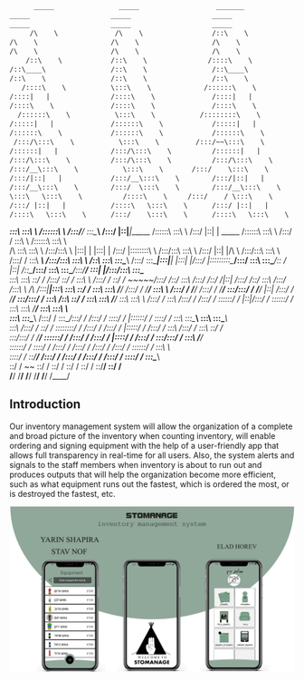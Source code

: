           _____                _____                   _______                   _____                    _____                    _____                    _____                    _____                    _____          
         /\    \              /\    \                 /::\    \                 /\    \                  /\    \                  /\    \                  /\    \                  /\    \                  /\    \         
        /::\    \            /::\    \               /::::\    \               /::\____\                /::\    \                /::\____\                /::\    \                /::\    \                /::\    \        
       /::::\    \           \:::\    \             /::::::\    \             /::::|   |               /::::\    \              /::::|   |               /::::\    \              /::::\    \              /::::\    \       
      /::::::\    \           \:::\    \           /::::::::\    \           /:::::|   |              /::::::\    \            /:::::|   |              /::::::\    \            /::::::\    \            /::::::\    \      
     /:::/\:::\    \           \:::\    \         /:::/~~\:::\    \         /::::::|   |             /:::/\:::\    \          /::::::|   |             /:::/\:::\    \          /:::/\:::\    \          /:::/\:::\    \     
    /:::/__\:::\    \           \:::\    \       /:::/    \:::\    \       /:::/|::|   |            /:::/__\:::\    \        /:::/|::|   |            /:::/__\:::\    \        /:::/  \:::\    \        /:::/__\:::\    \    
    \:::\   \:::\    \          /::::\    \     /:::/    / \:::\    \     /:::/ |::|   |           /::::\   \:::\    \      /:::/ |::|   |           /::::\   \:::\    \      /:::/    \:::\    \      /::::\   \:::\    \   
  ___\:::\   \:::\    \        /::::::\    \   /:::/____/   \:::\____\   /:::/  |::|___|______    /::::::\   \:::\    \    /:::/  |::|   | _____    /::::::\   \:::\    \    /:::/    / \:::\    \    /::::::\   \:::\    \  
 /\   \:::\   \:::\    \      /:::/\:::\    \ |:::|    |     |:::|    | /:::/   |::::::::\    \  /:::/\:::\   \:::\    \  /:::/   |::|   |/\    \  /:::/\:::\   \:::\    \  /:::/    /   \:::\ ___\  /:::/\:::\   \:::\    \ 
/::\   \:::\   \:::\____\    /:::/  \:::\____\|:::|____|     |:::|    |/:::/    |:::::::::\____\/:::/  \:::\   \:::\____\/:: /    |::|   /::\____\/:::/  \:::\   \:::\____\/:::/____/  ___\:::|    |/:::/__\:::\   \:::\____\
\:::\   \:::\   \::/    /   /:::/    \::/    / \:::\    \   /:::/    / \::/    / ~~~~~/:::/    /\::/    \:::\  /:::/    /\::/    /|::|  /:::/    /\::/    \:::\  /:::/    /\:::\    \ /\  /:::|____|\:::\   \:::\   \::/    /
 \:::\   \:::\   \/____/   /:::/    / \/____/   \:::\    \ /:::/    /   \/____/      /:::/    /  \/____/ \:::\/:::/    /  \/____/ |::| /:::/    /  \/____/ \:::\/:::/    /  \:::\    /::\ \::/    /  \:::\   \:::\   \/____/ 
  \:::\   \:::\    \      /:::/    /             \:::\    /:::/    /                /:::/    /            \::::::/    /           |::|/:::/    /            \::::::/    /    \:::\   \:::\ \/____/    \:::\   \:::\    \     
   \:::\   \:::\____\    /:::/    /               \:::\__/:::/    /                /:::/    /              \::::/    /            |::::::/    /              \::::/    /      \:::\   \:::\____\       \:::\   \:::\____\    
    \:::\  /:::/    /    \::/    /                 \::::::::/    /                /:::/    /               /:::/    /             |:::::/    /               /:::/    /        \:::\  /:::/    /        \:::\   \::/    /    
     \:::\/:::/    /      \/____/                   \::::::/    /                /:::/    /               /:::/    /              |::::/    /               /:::/    /          \:::\/:::/    /          \:::\   \/____/     
      \::::::/    /                                  \::::/    /                /:::/    /               /:::/    /               /:::/    /               /:::/    /            \::::::/    /            \:::\    \         
       \::::/    /                                    \::/____/                /:::/    /               /:::/    /               /:::/    /               /:::/    /              \::::/    /              \:::\____\        
        \::/    /                                      ~~                      \::/    /                \::/    /                \::/    /                \::/    /                \::/____/                \::/    /        
         \/____/                                                                \/____/                  \/____/                  \/____/                  \/____/                                           \/____/         
                                                                                                                                                                                                                             
## Introduction
Our inventory management system will allow the organization of a complete and broad picture of the inventory when counting inventory, will enable ordering and signing equipment with the help of a user-friendly app that allows full transparency in real-time for all users. 
Also, the system alerts and signals to the staff members when inventory is about to run out and produces outputs that will help the organization become more efficient, such as what equipment runs out the fastest, which is ordered the most, or is destroyed the fastest, etc.


![](files/readme_file.jpg)
